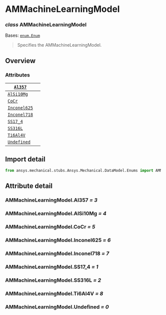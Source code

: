 <a id="ammachinelearningmodel"></a>

# AMMachineLearningModel

<a id="AMMachineLearningModel"></a>

### *class* AMMachineLearningModel

Bases: [`enum.Enum`](https://docs.python.org/3/library/enum.html#enum.Enum)

> Specifies the AMMachineLearningModel.

> <!-- !! processed by numpydoc !! -->

<a id="overview"></a>

## Overview

### Attributes

| [`Al357`](#AMMachineLearningModel.Al357)           |    |
|----------------------------------------------------|----|
| [`AlSi10Mg`](#AMMachineLearningModel.AlSi10Mg)     |    |
| [`CoCr`](#AMMachineLearningModel.CoCr)             |    |
| [`Inconel625`](#AMMachineLearningModel.Inconel625) |    |
| [`Inconel718`](#AMMachineLearningModel.Inconel718) |    |
| [`SS17_4`](#AMMachineLearningModel.SS17_4)         |    |
| [`SS316L`](#AMMachineLearningModel.SS316L)         |    |
| [`Ti6Al4V`](#AMMachineLearningModel.Ti6Al4V)       |    |
| [`Undefined`](#AMMachineLearningModel.Undefined)   |    |

<a id="import-detail"></a>

## Import detail

```python
from ansys.mechanical.stubs.Ansys.Mechanical.DataModel.Enums import AMMachineLearningModel
```

<a id="attribute-detail"></a>

## Attribute detail

<a id="AMMachineLearningModel.Al357"></a>

### AMMachineLearningModel.Al357 *= 3*

<a id="AMMachineLearningModel.AlSi10Mg"></a>

### AMMachineLearningModel.AlSi10Mg *= 4*

<a id="AMMachineLearningModel.CoCr"></a>

### AMMachineLearningModel.CoCr *= 5*

<a id="AMMachineLearningModel.Inconel625"></a>

### AMMachineLearningModel.Inconel625 *= 6*

<a id="AMMachineLearningModel.Inconel718"></a>

### AMMachineLearningModel.Inconel718 *= 7*

<a id="AMMachineLearningModel.SS17_4"></a>

### AMMachineLearningModel.SS17_4 *= 1*

<a id="AMMachineLearningModel.SS316L"></a>

### AMMachineLearningModel.SS316L *= 2*

<a id="AMMachineLearningModel.Ti6Al4V"></a>

### AMMachineLearningModel.Ti6Al4V *= 8*

<a id="AMMachineLearningModel.Undefined"></a>

### AMMachineLearningModel.Undefined *= 0*
